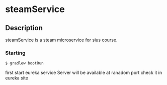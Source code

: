# steamService
## Description
steamService is a steam microservice for sius course.

### Starting
```
$ gradlew bootRun
```
first start eureka service
Server will be available at ranadom port check it in eureka site 